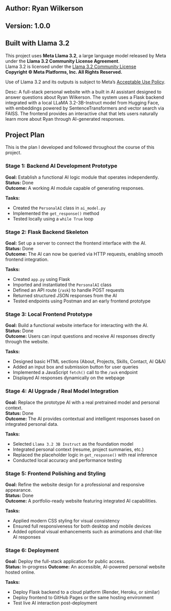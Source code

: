 ## Author: Ryan Wilkerson

## Version: 1.0.0

## Built with Llama 3.2

This project uses **Meta Llama 3.2**, a large language model released by Meta under the **Llama 3.2 Community License Agreement**.  
Llama 3.2 is licensed under the [Llama 3.2 Community License](https://www.llama.com/llama3_2/license)  
**Copyright © Meta Platforms, Inc. All Rights Reserved.**

Use of Llama 3.2 and its outputs is subject to Meta’s [Acceptable Use Policy](https://www.llama.com/llama3_2/use-policy).

Desc: A full-stack personal website with a built in AI assistant designed to answer questions about
Ryan Wilkerson. The system uses a Flask backend integrated with a local LLaMA 3.2-3B-Instruct model from Hugging Face,
with embeddings powered by SentenceTransformers and vector search via FAISS.
The frontend provides an interactive chat that lets users naturally learn more about Ryan through AI-generated responses.


## Project Plan
This is the plan I developed and followed throughout the course of this project.

### Stage 1: Backend AI Development Prototype
**Goal:** Establish a functional AI logic module that operates independently.  
**Status:** Done  
**Outcome:** A working AI module capable of generating responses.

**Tasks:**
- Created the `PersonalAI` class in `ai_model.py`
- Implemented the `get_response()` method
- Tested locally using a `while True` loop


### Stage 2: Flask Backend Skeleton
**Goal:** Set up a server to connect the frontend interface with the AI.  
**Status:** Done  
**Outcome:** The AI can now be queried via HTTP requests, enabling smooth frontend integration.

**Tasks:**
- Created `app.py` using Flask
- Imported and instantiated the `PersonalAI` class
- Defined an API route (`/ask`) to handle POST requests
- Returned structured JSON responses from the AI
- Tested endpoints using Postman and an early frontend prototype


### Stage 3: Local Frontend Prototype
**Goal:** Build a functional website interface for interacting with the AI.  
**Status:** Done  
**Outcome:** Users can input questions and receive AI responses directly through the website.

**Tasks:**
- Designed basic HTML sections (About, Projects, Skills, Contact, AI Q&A)
- Added an input box and submission button for user queries
- Implemented a JavaScript `fetch()` call to the `/ask` endpoint
- Displayed AI responses dynamically on the webpage


### Stage 4: AI Upgrade / Real Model Integration
**Goal:** Replace the prototype AI with a real pretrained model and personal context.  
**Status:** Done  
**Outcome:** The AI provides contextual and intelligent responses based on integrated personal data.

**Tasks:**
- Selected `Llama 3.2 3B Instruct` as the foundation model
- Integrated personal context (resume, project summaries, etc.)
- Replaced the placeholder logic in `get_response()` with real inference
- Conducted local accuracy and performance testing


### Stage 5: Frontend Polishing and Styling
**Goal:** Refine the website design for a professional and responsive appearance.  
**Status:** Done  
**Outcome:** A portfolio-ready website featuring integrated AI capabilities.

**Tasks:**
- Applied modern CSS styling for visual consistency
- Ensured full responsiveness for both desktop and mobile devices
- Added optional visual enhancements such as animations and chat-like AI responses


### Stage 6: Deployment
**Goal:** Deploy the full-stack application for public access.  
**Status:** In-progress
**Outcome:** An accessible, AI-powered personal website hosted online.

**Tasks:**
- Deploy Flask backend to a cloud platform (Render, Heroku, or similar)
- Deploy frontend to GitHub Pages or the same hosting environment
- Test live AI interaction post-deployment


